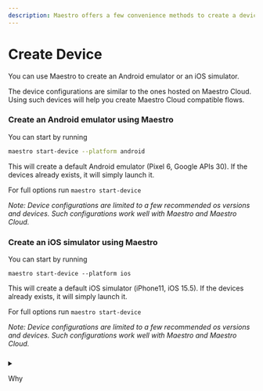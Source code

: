 ```yaml
---
description: Maestro offers a few convenience methods to create a device
---
```


# Create Device

You can use Maestro to create an Android emulator or an iOS simulator.&#x20;

The device configurations are similar to the ones hosted on Maestro Cloud. Using such devices will help you create Maestro Cloud compatible flows.



### Create an Android emulator using Maestro

You can start by running

```sh
maestro start-device --platform android
```

This will create a default Android emulator (Pixel 6, Google APIs 30). If the devices already exists, it will simply launch it.

For full options run `maestro start-device`

_Note: Device configurations are limited to a few recommended os versions and devices. Such configurations work well with Maestro and Maestro Cloud._

### Create an iOS simulator using Maestro

You can start by running

```
maestro start-device --platform ios
```

This will create a default iOS simulator (iPhone11, iOS 15.5). If the devices already exists, it will simply launch it.

For full options run `maestro start-device`

_Note: Device configurations are limited to a few recommended os versions and devices. Such configurations work well with Maestro and Maestro Cloud._

###

<details>

<summary></summary>



</details>

Why

